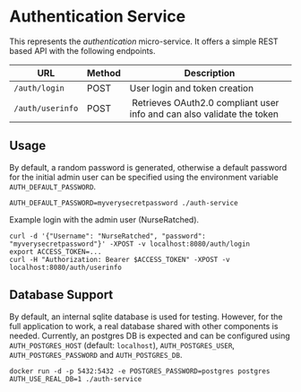 # Authentication Service

This represents the *authentication* micro-service. It offers a simple REST based API with the following endpoints.

| URL      | Method |  Description                  |
| -------- | ------ | ----------------------------- |
| `/auth/login`  | POST   | User login and token creation |
| `/auth/userinfo` | POST | Retrieves OAuth2.0 compliant user info and can also validate the token |

## Usage

By default, a random password is generated, otherwise a default password for the initial admin user can be specified using the environment variable `AUTH_DEFAULT_PASSWORD`.

```
AUTH_DEFAULT_PASSWORD=myverysecretpassword ./auth-service
```

Example login with the admin user (NurseRatched).

```
curl -d '{"Username": "NurseRatched", "password": "myverysecretpassword"}' -XPOST -v localhost:8080/auth/login
export ACCESS_TOKEN=...
curl -H "Authorization: Bearer $ACCESS_TOKEN" -XPOST -v localhost:8080/auth/userinfo
```

## Database Support

By default, an internal sqlite database is used for testing. However, for the full application to work, a real
database shared with other components is needed. Currently, an postgres DB is expected and can be configured using 
`AUTH_POSTGRES_HOST` (default: `localhost`), `AUTH_POSTGRES_USER`, `AUTH_POSTGRES_PASSWORD` and `AUTH_POSTGRES_DB`.

```
docker run -d -p 5432:5432 -e POSTGRES_PASSWORD=postgres postgres
AUTH_USE_REAL_DB=1 ./auth-service
```